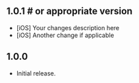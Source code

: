 ## 1.0.1 # or appropriate version

- [iOS] Your changes description here
- [iOS] Another change if applicable

## 1.0.0

- Initial release.
